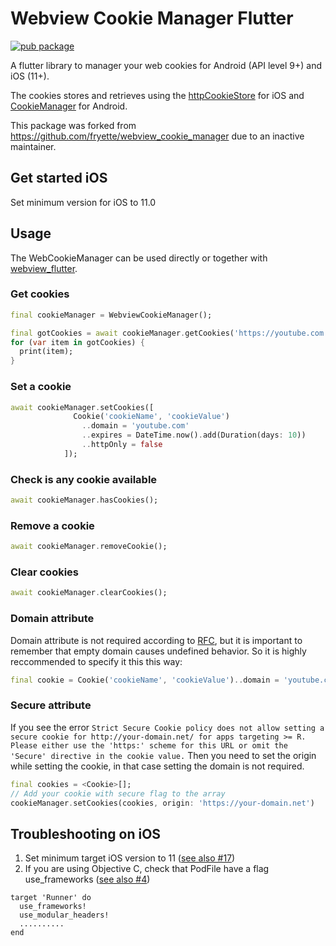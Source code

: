 # Webview Cookie Manager Flutter
[![pub package](https://img.shields.io/pub/v/webview_cookie_manager.svg)](https://pub.dartlang.org/packages/webview_cookie_manager_flutter)

A flutter library to manager your web cookies for Android (API level 9+) and iOS (11+).

The cookies stores and retrieves using the [httpCookieStore](https://developer.apple.com/documentation/webkit/wkwebsitedatastore/2881956-httpcookiestore) for iOS and [CookieManager](https://developer.android.com/reference/android/webkit/CookieManager) for Android.

This package was forked from https://github.com/fryette/webview_cookie_manager due to an inactive maintainer.

## Get started iOS
Set minimum version for iOS to 11.0

## Usage
The WebCookieManager can be used directly or together with [webview_flutter](https://pub.dev/packages/webview_flutter).

### Get cookies
```dart
final cookieManager = WebviewCookieManager();

final gotCookies = await cookieManager.getCookies('https://youtube.com');
for (var item in gotCookies) {
  print(item);
}
```

### Set a cookie
```dart
await cookieManager.setCookies([
              Cookie('cookieName', 'cookieValue')
                ..domain = 'youtube.com'
                ..expires = DateTime.now().add(Duration(days: 10))
                ..httpOnly = false
            ]);
```

### Check is any cookie available
```dart
await cookieManager.hasCookies();
```

### Remove a cookie
```dart
await cookieManager.removeCookie();
```

### Clear cookies
```dart
await cookieManager.clearCookies();
```

### Domain attribute
Domain attribute is not required according to [RFC](https://tools.ietf.org/html/rfc6265#section-5.2.3), but it is important to remember that empty domain causes undefined behavior. So it is highly reccommended to specify it this this way:
```dart
final cookie = Cookie('cookieName', 'cookieValue')..domain = 'youtube.com';
```

### Secure attribute
If you see the error `Strict Secure Cookie policy does not allow setting a secure cookie for http://your-domain.net/ for apps targeting >= R. Please either use the 'https:' scheme for this URL or omit the 'Secure' directive in the cookie value.` Then you need to set the origin while setting the cookie, in that case setting the domain is not required.
```dart
final cookies = <Cookie>[];
// Add your cookie with secure flag to the array
cookieManager.setCookies(cookies, origin: 'https://your-domain.net')
```

## Troubleshooting on iOS
 1) Set minimum target iOS version to 11 ([see also #17](https://github.com/rezwanahmedsami/webview_cookie_manager_flutter/issues/17#issuecomment-682382429))
 2) If you are using Objective C, check that PodFile have a flag use_frameworks ([see also #4](https://github.com/rezwanahmedsami/webview_cookie_manager_flutter/issues/4#issuecomment-665508540))
```
target 'Runner' do
  use_frameworks!
  use_modular_headers!
  ..........
end
```
